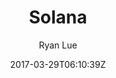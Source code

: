 ---
title: "Solana"
github: https://github.com/rlue/jekyll-solana
demo: https://solana.ryanlue.com/
author: Ryan Lue
draft: true
ssg:
  - Jekyll
cms:
  - No Cms
date: 2017-03-29T06:10:39Z
github_branch: master
---